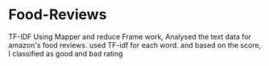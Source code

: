 # Food-Reviews
TF-IDF
Using Mapper and reduce Frame work, Analysed the text data for amazon's food reviews.
used TF-idf for each word. and based on the score, I classified as good and bad rating

